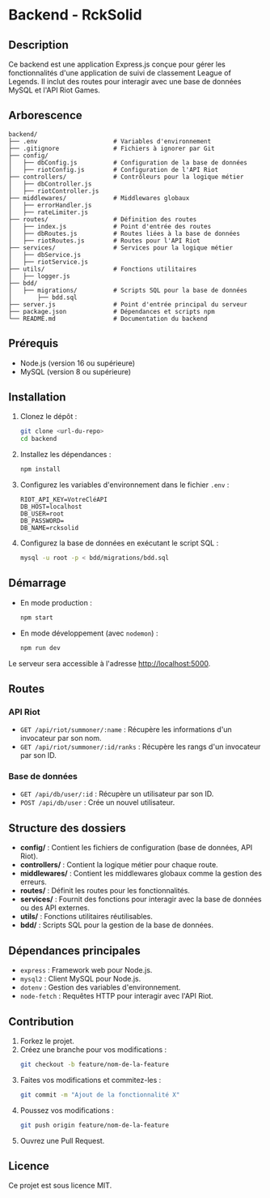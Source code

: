 # Backend - RckSolid

## Description

Ce backend est une application Express.js conçue pour gérer les fonctionnalités d'une application de suivi de classement League of Legends. Il inclut des routes pour interagir avec une base de données MySQL et l'API Riot Games.

## Arborescence

```
backend/
├── .env                     # Variables d'environnement
├── .gitignore               # Fichiers à ignorer par Git
├── config/
│   ├── dbConfig.js          # Configuration de la base de données
│   ├── riotConfig.js        # Configuration de l'API Riot
├── controllers/             # Contrôleurs pour la logique métier
│   ├── dbController.js
│   ├── riotController.js
├── middlewares/             # Middlewares globaux
│   ├── errorHandler.js
│   ├── rateLimiter.js
├── routes/                  # Définition des routes
│   ├── index.js             # Point d'entrée des routes
│   ├── dbRoutes.js          # Routes liées à la base de données
│   ├── riotRoutes.js        # Routes pour l'API Riot
├── services/                # Services pour la logique métier
│   ├── dbService.js
│   ├── riotService.js
├── utils/                   # Fonctions utilitaires
│   ├── logger.js
├── bdd/
│   ├── migrations/          # Scripts SQL pour la base de données
│       ├── bdd.sql
├── server.js                # Point d'entrée principal du serveur
├── package.json             # Dépendances et scripts npm
└── README.md                # Documentation du backend
```

## Prérequis

- Node.js (version 16 ou supérieure)
- MySQL (version 8 ou supérieure)

## Installation

1. Clonez le dépôt :
   ```bash
   git clone <url-du-repo>
   cd backend
   ```

2. Installez les dépendances :
   ```bash
   npm install
   ```

3. Configurez les variables d'environnement dans le fichier `.env` :
   ```properties
   RIOT_API_KEY=VotreCléAPI
   DB_HOST=localhost
   DB_USER=root
   DB_PASSWORD=
   DB_NAME=rcksolid
   ```

4. Configurez la base de données en exécutant le script SQL :
   ```bash
   mysql -u root -p < bdd/migrations/bdd.sql
   ```

## Démarrage

- En mode production :
  ```bash
  npm start
  ```

- En mode développement (avec `nodemon`) :
  ```bash
  npm run dev
  ```

Le serveur sera accessible à l'adresse [http://localhost:5000](http://localhost:5000).

## Routes

### API Riot

- `GET /api/riot/summoner/:name` : Récupère les informations d'un invocateur par son nom.
- `GET /api/riot/summoner/:id/ranks` : Récupère les rangs d'un invocateur par son ID.

### Base de données

- `GET /api/db/user/:id` : Récupère un utilisateur par son ID.
- `POST /api/db/user` : Crée un nouvel utilisateur.

## Structure des dossiers

- **config/** : Contient les fichiers de configuration (base de données, API Riot).
- **controllers/** : Contient la logique métier pour chaque route.
- **middlewares/** : Contient les middlewares globaux comme la gestion des erreurs.
- **routes/** : Définit les routes pour les fonctionnalités.
- **services/** : Fournit des fonctions pour interagir avec la base de données ou des API externes.
- **utils/** : Fonctions utilitaires réutilisables.
- **bdd/** : Scripts SQL pour la gestion de la base de données.

## Dépendances principales

- `express` : Framework web pour Node.js.
- `mysql2` : Client MySQL pour Node.js.
- `dotenv` : Gestion des variables d'environnement.
- `node-fetch` : Requêtes HTTP pour interagir avec l'API Riot.

## Contribution

1. Forkez le projet.
2. Créez une branche pour vos modifications :
   ```bash
   git checkout -b feature/nom-de-la-feature
   ```
3. Faites vos modifications et commitez-les :
   ```bash
   git commit -m "Ajout de la fonctionnalité X"
   ```
4. Poussez vos modifications :
   ```bash
   git push origin feature/nom-de-la-feature
   ```
5. Ouvrez une Pull Request.

## Licence

Ce projet est sous licence MIT.
